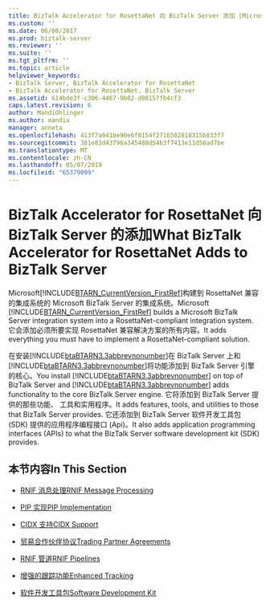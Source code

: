```yaml
---
title: BizTalk Accelerator for RosettaNet 向 BizTalk Server 添加 |Microsoft Docs
ms.custom: ''
ms.date: 06/08/2017
ms.prod: biztalk-server
ms.reviewer: ''
ms.suite: ''
ms.tgt_pltfrm: ''
ms.topic: article
helpviewer_keywords:
- BizTalk Server, BizTalk Accelerator for RosettaNet
- BizTalk Accelerator for RosettaNet, BizTalk Server
ms.assetid: 614bde3f-c306-4467-9b02-d08157fb4cf3
caps.latest.revision: 6
author: MandiOhlinger
ms.author: mandia
manager: anneta
ms.openlocfilehash: 413f7a041be90e6f0154f2716502818315b833f7
ms.sourcegitcommit: 381e83d43796a345488d54b3f7413e11d56ad7be
ms.translationtype: MT
ms.contentlocale: zh-CN
ms.lasthandoff: 05/07/2019
ms.locfileid: "65379099"
---
```

# <a name="what-biztalk-accelerator-for-rosettanet-adds-to-biztalk-server"></a><span data-ttu-id="3c25e-102">BizTalk Accelerator for RosettaNet 向 BizTalk Server 的添加</span><span class="sxs-lookup"><span data-stu-id="3c25e-102">What BizTalk Accelerator for RosettaNet Adds to BizTalk Server</span></span>
<span data-ttu-id="3c25e-103">Microsoft[!INCLUDE[BTARN_CurrentVersion_FirstRef](../../includes/btarn-currentversion-firstref-md.md)]构建到 RosettaNet 兼容的集成系统的 Microsoft BizTalk Server 的集成系统。</span><span class="sxs-lookup"><span data-stu-id="3c25e-103">Microsoft [!INCLUDE[BTARN_CurrentVersion_FirstRef](../../includes/btarn-currentversion-firstref-md.md)] builds a Microsoft BizTalk Server integration system into a RosettaNet-compliant integration system.</span></span> <span data-ttu-id="3c25e-104">它会添加必须所要实现 RosettaNet 兼容解决方案的所有内容。</span><span class="sxs-lookup"><span data-stu-id="3c25e-104">It adds everything you must have to implement a RosettaNet-compliant solution.</span></span>  
  
<span data-ttu-id="3c25e-105">在安装[!INCLUDE[btaBTARN3.3abbrevnonumber](../../includes/btabtarn3-3abbrevnonumber-md.md)]在 BizTalk Server 上和[!INCLUDE[btaBTARN3.3abbrevnonumber](../../includes/btabtarn3-3abbrevnonumber-md.md)]将功能添加到 BizTalk Server 引擎的核心。</span><span class="sxs-lookup"><span data-stu-id="3c25e-105">You install [!INCLUDE[btaBTARN3.3abbrevnonumber](../../includes/btabtarn3-3abbrevnonumber-md.md)] on top of BizTalk Server and [!INCLUDE[btaBTARN3.3abbrevnonumber](../../includes/btabtarn3-3abbrevnonumber-md.md)] adds functionality to the core BizTalk Server engine.</span></span> <span data-ttu-id="3c25e-106">它将添加到 BizTalk Server 提供的那些功能、 工具和实用程序。</span><span class="sxs-lookup"><span data-stu-id="3c25e-106">It adds features, tools, and utilities to those that BizTalk Server provides.</span></span> <span data-ttu-id="3c25e-107">它还添加到 BizTalk Server 软件开发工具包 (SDK) 提供的应用程序编程接口 (Api)。</span><span class="sxs-lookup"><span data-stu-id="3c25e-107">It also adds application programming interfaces (APIs) to what the BizTalk Server software development kit (SDK) provides.</span></span>  
  
## <a name="in-this-section"></a><span data-ttu-id="3c25e-108">本节内容</span><span class="sxs-lookup"><span data-stu-id="3c25e-108">In This Section</span></span>  
  
-   [<span data-ttu-id="3c25e-109">RNIF 消息处理</span><span class="sxs-lookup"><span data-stu-id="3c25e-109">RNIF Message Processing</span></span>](../../adapters-and-accelerators/accelerator-rosettanet/rnif-message-processing.md)  
  
-   [<span data-ttu-id="3c25e-110">PIP 实现</span><span class="sxs-lookup"><span data-stu-id="3c25e-110">PIP Implementation</span></span>](../../adapters-and-accelerators/accelerator-rosettanet/pip-implementation.md)  
  
-   [<span data-ttu-id="3c25e-111">CIDX 支持</span><span class="sxs-lookup"><span data-stu-id="3c25e-111">CIDX Support</span></span>](../../adapters-and-accelerators/accelerator-rosettanet/cidx-support.md)  
  
-   [<span data-ttu-id="3c25e-112">贸易合作伙伴协议</span><span class="sxs-lookup"><span data-stu-id="3c25e-112">Trading Partner Agreements</span></span>](../../adapters-and-accelerators/accelerator-rosettanet/trading-partner-agreements.md)  
  
-   [<span data-ttu-id="3c25e-113">RNIF 管道</span><span class="sxs-lookup"><span data-stu-id="3c25e-113">RNIF Pipelines</span></span>](../../adapters-and-accelerators/accelerator-rosettanet/rnif-pipelines.md)  
  
-   [<span data-ttu-id="3c25e-114">增强的跟踪功能</span><span class="sxs-lookup"><span data-stu-id="3c25e-114">Enhanced Tracking</span></span>](../../adapters-and-accelerators/accelerator-rosettanet/enhanced-tracking.md)  
  
-   [<span data-ttu-id="3c25e-115">软件开发工具包</span><span class="sxs-lookup"><span data-stu-id="3c25e-115">Software Development Kit</span></span>](../../adapters-and-accelerators/accelerator-rosettanet/software-development-kit.md)

